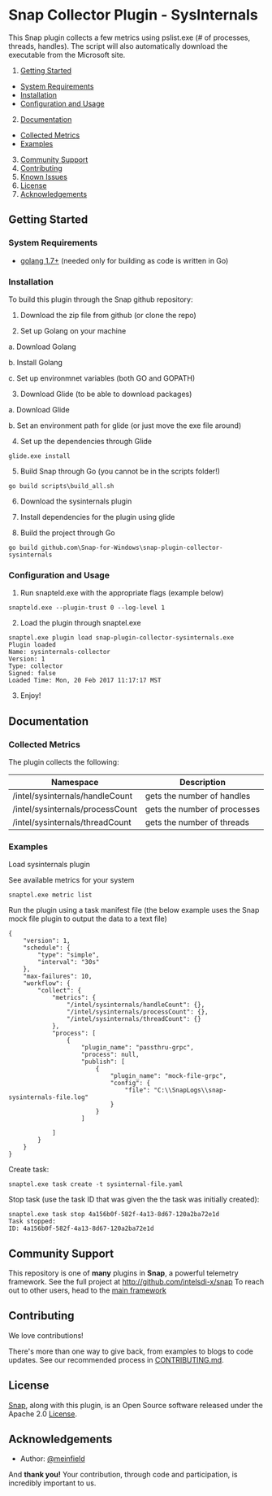 # Snap Collector Plugin - SysInternals
This Snap plugin collects a few metrics using pslist.exe (# of processes, threads, handles).  The script will also automatically download the executable from the Microsoft site.

1. [Getting Started](#getting-started)
  * [System Requirements](#system-requirements)
  * [Installation](#installation)
  * [Configuration and Usage](#configuration-and-usage)
2. [Documentation](#documentation)
  * [Collected Metrics](#collected-metrics)
  * [Examples](#examples)
3. [Community Support](#community-support)
4. [Contributing](#contributing)
5. [Known Issues](#known-issues)
6. [License](#license-and-authors)
7. [Acknowledgements](#acknowledgements)

## Getting Started

### System Requirements 
* [golang 1.7+](https://golang.org/dl/) (needed only for building as code is written in Go)

### Installation
To build this plugin through the Snap github repository:

1. Download the zip file from github (or clone the repo)

2. Set up Golang on your machine

  a. Download Golang
  
  b. Install Golang
  
  c. Set up environmnet variables (both GO and GOPATH)
  
3. Download Glide (to be able to download packages)

  a. Download Glide
  
  b. Set an environment path for glide (or just move the exe file around)
  
4. Set up the dependencies through Glide

  ```
  glide.exe install
  ```

  5. Build Snap through Go (you cannot be in the scripts folder!)

  ```
  go build scripts\build_all.sh
  ```

6. Download the sysinternals plugin

7. Install dependencies for the plugin using glide

8. Build the project through Go

  ```
  go build github.com\Snap-for-Windows\snap-plugin-collector-sysinternals
  ```

### Configuration and Usage
1. Run snapteld.exe with the appropriate flags (example below)

  ```
  snapteld.exe --plugin-trust 0 --log-level 1
  ```

2. Load the plugin through snaptel.exe
 ```
 snaptel.exe plugin load snap-plugin-collector-sysinternals.exe
 Plugin loaded
 Name: sysinternals-collector
 Version: 1
 Type: collector
 Signed: false
 Loaded Time: Mon, 20 Feb 2017 11:17:17 MST
 ```

3. Enjoy!

## Documentation
### Collected Metrics
The plugin collects the following:

Namespace | Description
----------|------------
/intel/sysinternals/handleCount | gets the number of handles
/intel/sysinternals/processCount | gets the number of processes
/intel/sysinternals/threadCount | gets the number of threads

### Examples

Load sysinternals plugin

See available metrics for your system
```
snaptel.exe metric list
```

Run the plugin using a task manifest file (the below example uses the Snap mock file plugin to output the data to a text file)
```
{ 
    "version": 1,
    "schedule": {
        "type": "simple",
        "interval": "30s"
    },
    "max-failures": 10,
    "workflow": {
        "collect": {
            "metrics": {
                "/intel/sysinternals/handleCount": {},
                "/intel/sysinternals/processCount": {},
                "/intel/sysinternals/threadCount": {}
            },
            "process": [
                {
                    "plugin_name": "passthru-grpc",
                    "process": null,
                    "publish": [
                        {
                            "plugin_name": "mock-file-grpc",
                            "config": {
                                "file": "C:\\SnapLogs\\snap-sysinternals-file.log"
                            }
                        }
                    ]
                
            ]
        }
    }
}
```
Create task:
```
snaptel.exe task create -t sysinternal-file.yaml
```
Stop task (use the task ID that was given the the task was initially created):
```
snaptel.exe task stop 4a156b0f-582f-4a13-8d67-120a2ba72e1d
Task stopped:
ID: 4a156b0f-582f-4a13-8d67-120a2ba72e1d
```

## Community Support
This repository is one of **many** plugins in **Snap**, a powerful telemetry framework. See the full project at http://github.com/intelsdi-x/snap To reach out to other users, head to the [main framework](https://github.com/intelsdi-x/snap#community-support)

## Contributing
We love contributions!

There's more than one way to give back, from examples to blogs to code updates. See our recommended process in [CONTRIBUTING.md](CONTRIBUTING.md).

## License
[Snap](http://github.com:intelsdi-x/snap), along with this plugin, is an Open Source software released under the Apache 2.0 [License](LICENSE).

## Acknowledgements
* Author: [@meinfield](https://github.com/meinfield/)

And **thank you!** Your contribution, through code and participation, is incredibly important to us.
